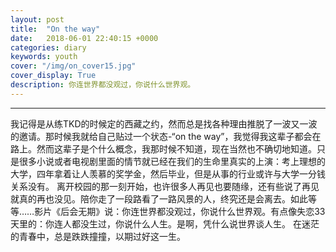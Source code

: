 ```yaml
---
layout: post
title:  "On the way"
date:   2018-06-01 22:40:15 +0000
categories: diary
keywords: youth
cover: "/img/on_cover15.jpg"
cover_display: True
description: 你连世界都没观过，你说什么世界观。
---
```


---
我记得是从练TKD的时候定的西藏之约，然而总是找各种理由推脱了一波又一波的邀请。那时候我就给自己贴过一个状态-“on the way”，我觉得我这辈子都会在路上。然而这辈子是个什么概念，我那时候不知道，现在当然也不确切地知道。只是很多小说或者电视剧里面的情节就已经在我们的生命里真实的上演：考上理想的大学，四年拿着让人羡慕的奖学金，然后毕业，但是从事的行业或许与大学一分钱关系没有。 离开校园的那一刻开始，也许很多人再见也要随缘，还有些说了再见就真的再也没见。陪你走了一段路看了一路风景的人，终究还是会离去。如此等等……影片《后会无期》说：你连世界都没观过，你说什么世界观。有点像失恋33天里的：你连人都没生过，你说什么人生。是啊，凭什么说世界谈人生。
在迷茫的青春中，总是跌跌撞撞，以期过好这一生。